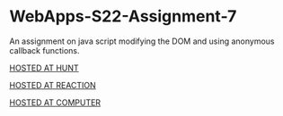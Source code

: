 # WebApps-S22-Assignment-7
An assignment on java script modifying the DOM and using anonymous callback functions.


 [HOSTED AT HUNT](https://44-563-web-apps-s22.github.io/webapps-s22-assignment-7-PPAVULURI3579/hunt.html)

 [HOSTED AT REACTION](https://44-563-web-apps-s22.github.io/webapps-s22-assignment-7-PPAVULURI3579/reaction.html)

 [HOSTED AT COMPUTER](https://44-563-web-apps-s22.github.io/webapps-s22-assignment-7-PPAVULURI3579/queue.html)